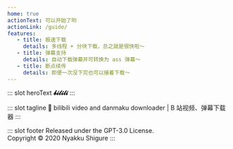 ```yaml
---
home: true
actionText: 可以开始了哟
actionLink: /guide/
features:
   - title: 极速下载
     details: 多线程 + 分块下载，总之就是很快啦～
   - title: 弹幕支持
     details: 自动下载弹幕并可转换为 ass 弹幕～
   - title: 断点续传
     details: 即便一次没下完也可以接着下载～
---
```


::: slot heroText
<b class="gradient">𝓫𝓲𝓵𝓲𝓵𝓲</b>
:::

::: slot tagline
🍻 bilibili video and danmaku downloader | B 站视频、弹幕下载器
:::

::: slot footer
Released under the GPT-3.0 License.<br>
Copyright © 2020 Nyakku Shigure
:::

